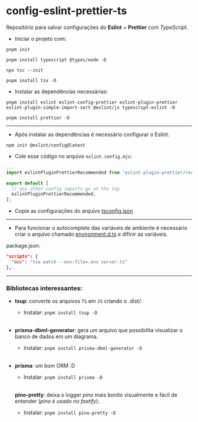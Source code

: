 # config-eslint-prettier-ts

Repositório para salvar configurações do **Eslint** + **Prettier** com *TypeScript*.

- Iniciar o projeto com:

```shell
pnpm init
```

```shell
pnpm install typescript @types/node -D
```

```shell
npx tsc --init
```

```shell
pnpm install tsx -D
```

- Instalar as dependências necessárias:

```shell
pnpm install eslint eslint-config-prettier eslint-plugin-prettier eslint-plugin-simple-import-sort @eslint/js typescript-eslint -D
```

```shell
pnpm install prettier -D
```

---

- Após instalar as dependências é necessário configurar o Eslint.

```shell
npm init @eslint/config@latest
```

- Cole esse código no arquivo `eslint.config.mjs`:
```js
...
import eslintPluginPrettierRecommended from 'eslint-plugin-prettier/recommended';

export default [
  // any other config imports go at the top
  eslintPluginPrettierRecommended,
];
```

- Copie as configurações do arquivo [tsconfig.json](https://github.com/estanho/config-eslint-prettier-ts/blob/main/tsconfig.json)

---

- Para funcionar o autocomplete das variáveis de ambiente é necessário criar o arquivo chamado [environment.d.ts](https://github.com/estanho/config-eslint-prettier-ts/blob/main/environment.d.ts) e difinir as variáveis.

package.json:
```json
"scripts": {
  "dev": "tsx watch --env-file=.env server.ts"
},
```

---

### Bibliotecas interessantes:

- **tsup**: converte os arquivos `TS` em `JS` criando o *.dist/*.
  - Instalar: `pnpm install tsup -D`
  <br>

- **prisma-dbml-generator**: gera um arquivo que possibilita visualizar o banco de dados em um diagrama.
  - Instalar: `pnpm install prisma-dbml-generator -D`
  <br>

- **prisma**: um bom ORM :D
  - Instalar: `pnpm install prisma -D`
  <br>

  **pino-pretty**: deixa o logger *pino* mais bonito visualmente e fácil de entender (*pino é usado no fastify*).
    - Instalar: `pnpm install pino-pretty -D`
    <br>